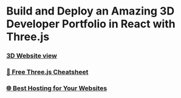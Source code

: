 # Build and Deploy an Amazing 3D Developer Portfolio in React with Three.js

### [3D Website view ](https://drive.google.com/file/d/1xQLfOccPTBoyWzPbmgP2DAItFNXsJxCC/view)
### [📙 Free Three.js Cheatsheet](https://resource.jsmastery.pro/threejs-cheatsheet)
### [🌐 Best Hosting for Your Websites](https://hostinger.com/javascript10)

